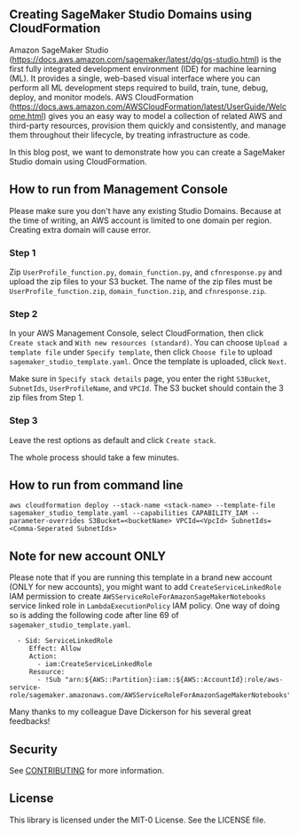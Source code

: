 ## Creating SageMaker Studio Domains using CloudFormation

Amazon SageMaker Studio (https://docs.aws.amazon.com/sagemaker/latest/dg/gs-studio.html) is the first fully integrated development environment (IDE) for machine learning (ML). It provides a single, web-based visual interface where you can perform all ML development steps required to build, train, tune, debug, deploy, and monitor models. AWS CloudFormation (https://docs.aws.amazon.com/AWSCloudFormation/latest/UserGuide/Welcome.html) gives you an easy way to model a collection of related AWS and third-party resources, provision them quickly and consistently, and manage them throughout their lifecycle, by treating infrastructure as code.

In this blog post, we want to demonstrate how you can create a SageMaker Studio domain using CloudFormation.

## How to run from Management Console

Please make sure you don't have any existing Studio Domains. Because at the time of writing, an AWS account is limited to one domain per region. Creating extra domain will cause error.

### Step 1
Zip `UserProfile_function.py`, `domain_function.py`, and `cfnresponse.py` and upload the zip files to your S3 bucket. The name of the zip files must be `UserProfile_function.zip`, `domain_function.zip`, and `cfnresponse.zip`.

### Step 2
In your AWS Management Console, select CloudFormation, then click `Create stack` and `With new resources (standard)`. You can choose `Upload a template file` under `Specify template`, then click `Choose file` to upload `sagemaker_studio_template.yaml`. Once the template is uploaded, click `Next`.

Make sure in `Specify stack details` page, you enter the right `S3Bucket`, `SubnetIds`, `UserProfileName`, and `VPCId`. The S3 bucket should contain the 3 zip files from Step 1.

### Step 3
Leave the rest options as default and click `Create stack`.

The whole process should take a few minutes.

## How to run from command line

`aws cloudformation deploy --stack-name <stack-name> --template-file sagemaker_studio_template.yaml --capabilities CAPABILITY_IAM --parameter-overrides S3Bucket=<bucketName> VPCId=<VpcId> SubnetIds=<Comma-Seperated SubnetIds>`

## Note for new account ONLY

Please note that if you are running this template in a brand new account (ONLY for new accounts), you might want to add `CreateServiceLinkedRole` IAM permission to create  `AWSServiceRoleForAmazonSageMakerNotebooks` service linked role in `LambdaExecutionPolicy` IAM policy. One way of doing so is adding the following code after line 69 of `sagemaker_studio_template.yaml`.

```
  - Sid: ServiceLinkedRole
     Effect: Allow
     Action:
       - iam:CreateServiceLinkedRole
     Resource:
       - !Sub "arn:${AWS::Partition}:iam::${AWS::AccountId}:role/aws-service-role/sagemaker.amazonaws.com/AWSServiceRoleForAmazonSageMakerNotebooks"
```
Many thanks to my colleague Dave Dickerson for his several great feedbacks!

## Security

See [CONTRIBUTING](CONTRIBUTING.md#security-issue-notifications) for more information.

## License

This library is licensed under the MIT-0 License. See the LICENSE file.
